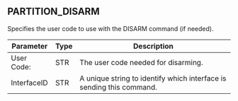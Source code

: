 ## PARTITION\_DISARM

Specifies the user code to use with the DISARM command (if needed).


| Parameter   | Type | Description                                                          |
| ----------- | ---- | -------------------------------------------------------------------- |
| User Code:  | STR  | The user code needed for disarming.                                  |
| InterfaceID | STR  | A unique string to identify which interface is sending this command. |






